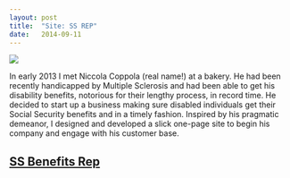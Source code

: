 ```yaml
---
layout: post
title:  "Site: SS REP"
date:   2014-09-11 
---
```


<img src="{{ site.baseurl }}/assets/img/ssrep-screen.png">


In early 2013 I met Niccola Coppola (real name!) at a bakery. He had been recently handicapped by Multiple Sclerosis and had been able to get his disability benefits, notorious for their lengthy process, in record time. He decided to start up a business making sure disabled individuals get their Social Security benefits and in a timely fashion. Inspired by his pragmatic demeanor, I designed and developed a slick one-page site to begin his company and engage with his customer base.

## [SS Benefits Rep](https://dl.dropboxusercontent.com/u/62523661/nick/index.html) 

